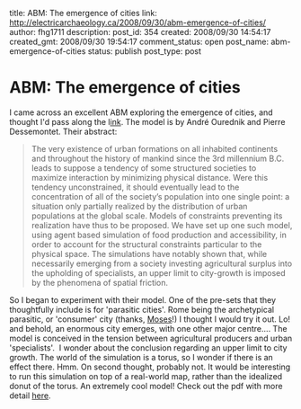 title: ABM: The emergence of cities
link: http://electricarchaeology.ca/2008/09/30/abm-emergence-of-cities/
author: fhg1711
description: 
post_id: 354
created: 2008/09/30 14:54:17
created_gmt: 2008/09/30 19:54:17
comment_status: open
post_name: abm-emergence-of-cities
status: publish
post_type: post

# ABM: The emergence of cities

I came across an excellent ABM exploring the emergence of cities, and thought I'd pass along the l[ink](http://www.ourednik.info/urbanization_mc/index.php). The model is by André Ourednik and Pierre Dessemontet. Their abstract: 

> The very existence of urban formations on all inhabited continents and throughout the history of mankind since the 3rd millennium B.C. leads to suppose a tendency of some structured societies to maximize interaction by minimizing physical distance. Were this tendency unconstrained, it should eventually lead to the concentration of all of the society’s population into one single point: a situation only partially realized by the distribution of urban populations at the global scale. Models of constraints preventing its realization have thus to be proposed. We have set up one such model, using agent based simulation of food production and accessibility, in order to account for the structural constraints particular to the physical space. The simulations have notably shown that, while necessarily emerging from a society investing agricultural surplus into the upholding of specialists, an upper limit to city-growth is imposed by the phenomena of spatial friction.

So I began to experiment with their model. One of the pre-sets that they thoughtfully include is for 'parasitic cities'. Rome being the archetypical parasitic, or 'consumer' city (thanks, [Moses](http://en.wikipedia.org/wiki/The_Ancient_Economy_\(book\))!) I thought I would try it out. Lo! and behold, an enormous city emerges, with one other major centre.... The model is conceived in the tension between agricultural producers and urban 'specialists'.  I wonder about the conclusion regarding an upper limit to city growth. The world of the simulation is a torus, so I wonder if there is an effect there. Hmm. On second thought, probably not. It would be interesting to run this simulation on top of a real-world map, rather than the idealized donut of the torus. An extremely cool model! Check out the pdf with more detail [here](http://www.ourednik.info/urbanization_mc/InteractionMaximization.pdf).